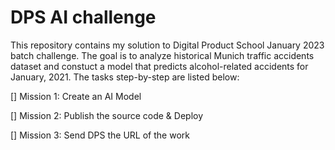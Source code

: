 # DPS AI challenge

This repository contains my solution to Digital Product School January 2023 batch challenge. The goal is to analyze historical Munich traffic accidents dataset and constuct a model that predicts alcohol-related accidents for January, 2021. The tasks step-by-step are listed below:

[] Mission 1: Create an AI Model

[] Mission 2: Publish the source code & Deploy

[] Mission 3: Send DPS the URL of the work
